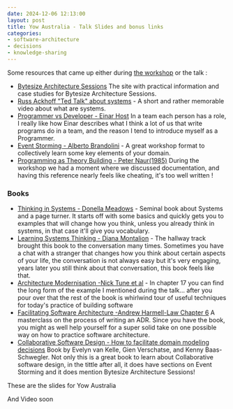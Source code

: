 ```yaml
---
date: 2024-12-06 12:13:00
layout: post
title: Yow Australia - Talk Slides and bonus links 
categories:
- software-architecture
- decisions
- knowledge-sharing
---
```



Some resources that came up either during [the workshop]() or the talk : 

* [Bytesize Architecture Sessions](https://bytesizearchitecturesessions.com/) The site with practical information and case studies for Bytesize Architecture Sessions.
* [Russ Ackhoff "Ted Talk" about systems](https://www.youtube.com/watch?v=OqEeIG8aPPk) - A short and rather memorable video about what are systems.
* [Programmer vs Developer - Einar Host]() In a team each person has a role, I really like how Einar describes what I think a lot of us that write programs do in a team, and the reason I tend to introduce myself as a Programmer.
* [Event Storming - Alberto Brandolini](https://www.eventstorming.com/) - A great workshop format to collectively learn some key elements of your domain.
* [Programming as Theory Building - Peter Naur(1985)](https://pablo.rauzy.name/dev/naur1985programming.pdf) During the workshop we had a moment where we discussed documentation, and having this reference nearly feels like cheating, it's too well written ! 

### Books


* [Thinking in Systems - Donella Meadows](https://en.wikipedia.org/wiki/Thinking_In_Systems%3A_A_Primer) - Seminal book about Systems and a page turner. It starts off with some basics and quickly gets you to examples that will change how you think, unless you already think in systems, in that case it'll give you vocabulary.
* [Learning Systems Thinking - Diana Montalion](https://mentrixgroup.com/mentrix-school-of-systems) - The hallway track brought this book to the conversation many times. Sometimes you have a chat with a stranger that changes how you think about certain aspects of your life, the conversation is not always easy but it's very engaging, years later you still think about that conversation, this book feels like that.
* [Architecture Modernisation -Nick Tune et al](https://livebook.manning.com/book/architecture-modernization/architecture-modernization/3) - In chapter 17 you can find the long form of the example I mentioned during the talk... after you pour over that the rest of the book is whirlwind tour of useful techniques for today's practice of building software 
* [Facilitating Software Architecture -Andrew Harmell-Law Chapter 6](https://facilitatingsoftwarearchitecture.com/) A masterclass on the process of writing an ADR. Since you have the book, you might as well help yourself for a super solid take on one possible way on how to practice software architecture.
* [Collaborative Software Design - How to facilitate domain modeling decisions](https://www.manning.com/books/collaborative-software-design) Book by Evelyn van Kelle, Gien Verschatse, and Kenny Baas-Schwegler. Not only this is a great book to learn about Collaborative software design, in the tittle after all, it does have sections on Event Storming and it does mention Bytesize Architecture Sessions!


These are the slides for Yow Australia

<object data="https://www.roundcrisis.com/presentations/2024-12-Yow-Australia-Thinking-about-Systems-with-BAS-small.pdf" width="600" height="600" type="application/pdf"></object>

And Video soon
